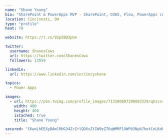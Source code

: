 ```yaml
---
name: "Shane Young"
bio: "SharePoint & PowerApps MVP - SharePoint, O365, Flow, PowerApps consulting? @PowerApps911 | Pure Snark? You found it."
location: Cincinnati, OH
type: "profile"
heat: 78

website: https://t.co/91p5BQ3pUe

twitter:
  username: ShanesCows
  url: https://twitter.com/ShanesCows
  followers: 13559

linkedin:
  url: https://www.linkedin.com/in/cincyshane

topics:
  - Power Apps

images:
  - url: https://pbs.twimg.com/profile_images/713100007398883329/qUzvsvQ3_400x400.jpg
    width: 400
    height: 400
    isCached: true
    title: "Shane Young"

secured: "CKwoLhEEXyBAmlRHG34ZrZ+lQDXxZtIW9eZ76qWMMF1XWP03Npb7hetCnLKdGVw3BN+Mm9G11PkNedPFoa9BrC7FF+oauiNGWU6d4xgsbz0+g9gelaPcG/oYDeUY+U553pm2D0gsavzRla8TDRTTP+f7qvhZspKp0vR22cIYXSnyQqYEQMIZHkLMgXiKm5j6bkv8vhof8XOum92tPE1Y/t8euI5tPNlXPwKfxDmijfFzm+u07Gs6zMhbvBf7uSTZSIktJ6iLcUs3aHMjNPfC5P90rrB6KySoMHXDm3syEnYcTq1LwHRy+jydgZga1RtnFVayx3XVC7Ov7uCw5ssr1OMTEYIz0Sr21vrxIHEUS+Gdjmh56XIrvpnMDsDphElHzK4Al/VggfAepSkKyX401Wpg2SG06adTgDPeZH5wu/A=;rIrbEGW6ZM9YjGN+tCmwUg=="
---
```


